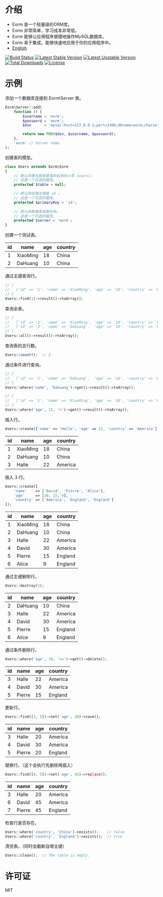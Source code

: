 # 介绍 #

- Eorm 是一个轻量级的ORM库。
- Eorm 非常简单，学习成本非常低。
- Eorm 能够让应用程序便捷地操作MySQL数据库。
- Eorm 易于集成，能够快速地应用于你的应用程序中。
- [English](README.md)


[![Build Status](https://travis-ci.org/edoger/eorm-src.svg?branch=master)](https://travis-ci.org/edoger/eorm-src)
[![Latest Stable Version](https://poser.pugx.org/edoger/eorm-src/v/stable)](https://packagist.org/packages/edoger/eorm-src)
[![Latest Unstable Version](https://poser.pugx.org/edoger/eorm-src/v/unstable)](https://packagist.org/packages/edoger/eorm-src)
[![Total Downloads](https://poser.pugx.org/edoger/eorm-src/downloads)](https://packagist.org/packages/edoger/eorm-src)
[![License](https://poser.pugx.org/edoger/eorm-src/license)](https://packagist.org/packages/edoger/eorm-src)

# 示例 #

添加一个数据库连接到 Eorm\Server 类。

```php
Eorm\Server::add(
    function () {
        $username = 'eorm';
        $password = 'eorm';
        $dsn      = 'mysql:host=127.0.0.1;port=3306;dbname=eorm;charset=utf8';

        return new PDO($dsn, $username, $password);
    },
    'eorm' // Server name.
);
```

创建表的模型。

```php
class Users extends Eorm\Eorm
{
    // 默认的表名就是是类的名称的小写（users）。
    // 这是一个可选的属性。
    protected $table = null;

    // 默认的自增主键是 id 。
    // 这是一个可选的属性。
    protected $primaryKey = 'id';
	
	// 默认的数据库连接名称。
	// 这是一个可选的属性。
    protected $server = 'eorm';
}
```

创建一个测试表。

| id         | name       | age        | country    |
| ---------- | ---------- | ---------- | ---------- |
| 1          | XiaoMing   | 18         | China      |
| 2          | DaHuang    | 10         | China      |

通过主键查询行。

```php
// [
//   ['id' => '1', 'name' => 'XiaoMing', 'age' => '18', 'country' => 'China']
// ]
Users::find(1)->result()->toArray();
```

查询全表。

```php
// [
//   ['id' => '1', 'name' => 'XiaoMing', 'age' => '18', 'country' => 'China'],
//   ['id' => '2', 'name' => 'Dahuang',  'age' => '10', 'country' => 'China'],
// ]
Users::all()->result()->toArray();
```

查询表的总行数。

```php
Users::count();  // 2
```

通过条件进行查询。

```php
// [
//   ['id' => '2', 'name' => 'Dahuang',  'age' => '10', 'country' => 'China'],
// ]
Users::where('name', 'Dahuang')->get()->result()->toArray();

// [
//   ['id' => '1', 'name' => 'XiaoMing', 'age' => '18', 'country' => 'China']
// ]
Users::where('age', 15, '>')->get()->result()->toArray();
```

插入行。

```php
Users::create(['name' => 'Halle', 'age' => 22, 'country' => 'America']);
```

| id         | name       | age        | country    |
| ---------- | ---------- | ---------- | ---------- |
| 1          | XiaoMing   | 18         | China      |
| 2          | DaHuang    | 10         | China      |
| 3          | Halle      | 22         | America    |

插入 3 行。

```php
Users::create([
    'name'    => ['David', 'Pierre', 'Alice'],
    'age'     => [30, 15, 9],
    'country' => ['America', 'England', 'England']
]);
```

| id         | name       | age        | country    |
| ---------- | ---------- | ---------- | ---------- |
| 1          | XiaoMing   | 18         | China      |
| 2          | DaHuang    | 10         | China      |
| 3          | Halle      | 22         | America    |
| 4          | David      | 30         | America    |
| 5          | Pierre     | 15         | England    |
| 6          | Alice      | 9          | England    |

通过主键删除行。

```php
Users::destroy(1);
```

| id         | name       | age        | country    |
| ---------- | ---------- | ---------- | ---------- |
| 2          | DaHuang    | 10         | China      |
| 3          | Halle      | 22         | America    |
| 4          | David      | 30         | America    |
| 5          | Pierre     | 15         | England    |
| 6          | Alice      | 9          | England    |

通过条件删除行。

```php
Users::where('age', 10, '<=')->get()->delete();
```

| id         | name       | age        | country    |
| ---------- | ---------- | ---------- | ---------- |
| 3          | Halle      | 22         | America    |
| 4          | David      | 30         | America    |
| 5          | Pierre     | 15         | England    |

更新行。

```php
Users::find([3, 5])->set('age', 20)->save();
```

| id         | name       | age        | country    |
| ---------- | ---------- | ---------- | ---------- |
| 3          | Halle      | 20         | America    |
| 4          | David      | 30         | America    |
| 5          | Pierre     | 20         | England    |

替换行。（这个会执行先删除再插入）

```php
Users::find([4, 5])->set('age', 45)->replace();
```

| id         | name       | age        | country    |
| ---------- | ---------- | ---------- | ---------- |
| 3          | Halle      | 20         | America    |
| 6          | David      | 45         | America    |
| 7          | Pierre     | 45         | England    |

检查行是否存在。

```php
Users::where('country', 'China')->exists();    // false
Users::where('country', 'England')->exists();  // true
```

清空表。（同时会截断自增主键）

```php
Users::clean();  // The table is empty.
```

# 许可证 #

MIT
